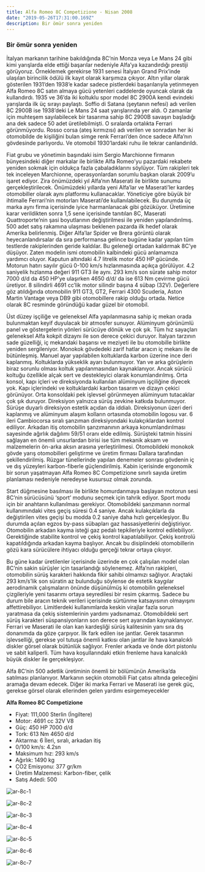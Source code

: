 ```yaml
---
title: Alfa Romeo 8C Competizione - Nisan 2008
date: "2019-05-26T17:31:00.169Z"
description: Bir ömür sonra yeniden
---
```


### Bir ömür sonra yeniden

İtalyan markanın tarihine bakıldığında 8C’nin Monza veya Le Mans 24 gibi kimi yarışlarda elde ettiği başarılar nedeniyle Alfa’ya kazandırdığı prestiji görüyoruz. Örneklemek gerekirse 1931 senesi İtalyan Grand Prix’inde ulaşılan birincilik ödülü ilk kayıt olarak karşımıza çıkıyor. Altın yıllar olarak gösterilen 1931’den 1938’e kadar sadece pistlerdeki başarılarıyla yetinmeyen Alfa Romeo 8C satın almaya gücü yetenleri caddelerde oyuncak olarak da kullandırdı. 1935 ve 36’da iki koltuklu spor model 8C 2900A kendi evindeki yarışlarda ilk üç sırayı paylaştı. Soffio di Satana (şeytanın nefesi)  adı verilen 8C 2900B ise 1938’deki Le Mans 24 saat yarışlarında yer aldı. O zamanlar için muhteşem sayılabilecek bir tasarıma sahip 8C 2900B savaşın başladığı ana dek sadece 50 adet üretilebilmişti. O sıralarda ortalıkta Ferrari görünmüyordu. Rosso corsa (ateş kırmızısı) adı verilen ve sonradan her iki otomobilde de kişiliğini bulan simge renk Ferrari’den önce sadece Alfa’nın gövdesinde parlıyordu. Ve otomobil 1930’lardaki ruhu ile tekrar canlandırıldı.

Fiat grubu ve yönetimin başındaki isim Sergio Marchionne firmanın bünyesindeki diğer markalar ile birlikte Alfa Romeo’yu pazardaki rekabete yeniden sokmak için oldukça fazla çabaladıklarını söylüyor. Tüm rakipleri tek tek inceleyen Marchionne, operasyonlardan sorumlu başkan olarak 2009’u işaret ediyor. Zira önümüzdeki yıl Alfa’nın Maserati ile birlikte sunumu gerçekleştirilecek. Önümüzdeki yıllarda yeni Alfa’lar ve Maserati’ler kardeş otomobiller olarak aynı platformu kullanacaklar. Yöneticiye göre büyük bir ihtimalle Ferrari’nin motorları Maserati’de kullanılabilecek. Bu durumda üç marka aynı firma içerisinde iyice harmanlanacak gibi gözüküyor.
Üretimine karar verildikten sonra 1,5 sene içerisinde tanıtılan 8C, Maserati Quattroporte’nin şasi boyutlarının değiştirilmesi ile yeniden yapılandırılmış. 500 adet satış rakamına ulaşması beklenen pazarda ilk hedef olarak Amerika belirlenmiş. Diğer Alfa’lar Spider ve Brera görüntü olarak heyecanlandırsalar da sıra performansa gelince bugüne kadar yapılan tüm testlerde rakiplerinden geride kaldılar. Bu geleneği ortadan kaldırmak 8C’ye düşüyor. Zaten modelin ismi otomobilin kalbindeki gücü anlamamıza yardımcı oluyor. Kaputun altındaki 4.7 litrelik motor 450 HP gücünde. Motorun hatırı sayılır gücü 0-100 km/s hızlanmasında açıkça görülüyor. 4.2 saniyelik hızlanma değeri 911 GT3 ile aynı. 293 km/s son sürate sahip motor 7000 d/d da 450 HP’ye ulaşırken 4650 d/d/ da ise 613 Nm çevirme gücü üretiyor. 8 silindirli 4691 cc’lik motor silindir başına 4 sübap (32V). Değerlere göz atıldığında otomobilin 911 GT3, GT2, Ferrari 4300 Scuderia, Aston Martin Vantage veya DB9 gibi otomobillere rakip olduğu ortada. Netice olarak 8C resminde göründüğü kadar güzel bir otomobil.

Üst düzey işçiliğe ve geleneksel Alfa yapılanmasına sahip iç mekan orada bulunmaktan keyif duyulacak bir atmosfer sunuyor. Alüminyum görünümlü panel ve göstergelerin yönleri sürücüye dönük ve çok şık. Tüm hız sayaçları geleneksel Alfa kokpit dizaynı ile son derece çekici duruyor. İtalyan tarzının sade güzelliği, iç mekandaki başarısı ve meziyeti ile bu otomobille birlikte yeniden sergileniyor. Monokok gövdedeki zarif hatlar aracın iç mekanı ile de bütünleşmiş. Manuel ayar yapılabilen koltuklarda karbon üzerine ince deri kaplanmış. Koltuklarda yükseklik ayarı bulunmuyor. Yan ve arka görüşlerin biraz sorunlu olması koltuk yapılanmasından kaynaklanıyor. Ancak sürücü koltuğu özellikle alçak sert ve destekleyici olarak konumlandırılmış. Orta konsol, kapı içleri ve direksiyonda kullanılan alüminyum işçiliğine diyecek yok. Kapı içlerindeki ve koltuklardaki karbon tasarım ve dizayn çekici görünüyor. Orta konsoldaki pek işlevsel görünmeyen alüminyum tutacaklar çok şık duruyor. Direksiyon yalnızca sürüş zevkine katkıda bulunmuyor. Sürüşe duyarlı direksiyon estetik açıdan da iddialı. Direksiyonun üzeri deri kaplanmış ve alüminyum alaşım kolların ortasında otomobilin logosu var. 6 ileri Cambiocorsa sıralı şanzıman direksiyondaki kulakçıklardan kontrol ediliyor. Arkadan itiş otomobilin şanzımanının arkaya konumlandırılması sayesinde ağırlık dağılımı 59/51 oranı elde edilmiş. Sürüşteki tatmin hissini sağlayan en önemli unsurlardan birisi ise tüm mekanik aksam ve malzemelerin ön-arka aksın arasına yerleştirilmesi. Otomobildeki monokok gövde yarış otomobilleri geliştirme ve üretim firması Dallara tarafından şekillendirilmiş. Rüzgar tünellerinde yapılan denemeler sonrası gövdenin iç ve dış yüzeyleri karbon-fiberle güçlendirilmiş. Kabin içerisinde ergonomik bir sorun yaşatmayan Alfa Romeo 8C Competizione sınırlı sayıda üretim planlaması nedeniyle neredeyse kusursuz olmak zorunda.

Start düğmesine basılması ile birlikte homurdanmaya başlayan motorun sesi 8C’nin sürücüsünü ‘sport’ modunu seçmek için tahrik ediyor. Sport modu için bir anahtarın kullanılması gerekiyor. Otomobildeki şanzımanın normal kullanımındaki vites geçiş süresi 0.4 saniye. Ancak kulakçıklarla da değiştirilen vites geçişi bu modda 0.2 saniye daha hızlı gerçekleşiyor. Bu durumda açılan egzos by-pass sübapları gaz hassasiyetlerini değiştiriyor. Otomobilin arkadan kayma isteği gaz pedalı tepkileriyle kontrol edilebiliyor. Gerektiğinde stabilite kontrol ve çekiş kontrol kapatılabiliyor. Çekiş kontrolü kapatıldığında arkadan kayma başlıyor. Ancak bu disiplindeki otomobillerin gözü kara sürücülere ihtiyacı olduğu gerçeği tekrar ortaya çıkıyor.

Bu güne kadar üretilenler içerisinde üzerinde en çok çalışılan model olan 8C’nin sakin sürüşler için tasarlandığı söylenemez. Alfa’nın rakipleri, otomobilin sürüş karakteri hakkında fikir sahibi olmamızı sağlıyor. Araçtaki 293 km/s’lik son süratin az bulunduğu söylense de estetik kaygılar aerodinamik çalışmaların önünde düşünülmüş ki otomobilin geleneksel çizgileriyle yeni tasarımı ortaya seyredilesi bir resim çıkarmış. Sadece bu durum bile aracın teknik verileri içerisinde sürtünme katsayısının olmayışını affettirebiliyor. Limitlerdeki kullanımlarda keskin virajlar fazla sorun yaratmasa da çekiş sistemlerinin yardımı yadsınamaz. Otomobildeki sert sürüş karakteri süspansiyonların son derece sert ayarından  kaynaklanıyor. Ferrari ve Maserati ile olan kan kardeşliği sürüş kalitesinin yanı sıra dış donanımda da göze çarpıyor. İlk fark edilen ise jantlar. Gerek tasarımın işlevselliği, gerekse yol tutuşa önemli katkısı olan jantlar ile hava kanalcıklı diskler görsel olarak bütünlük sağlıyor. Frenler arkada ve önde dört pistonlu ve sabit kaliperli. Tüm hava koşullarındaki etkin frenleme hava kanalcıklı büyük diskler ile gerçekleşiyor.

Alfa 8C’nin 500 adetlik üretiminin önemli bir bölümünün Amerika’da satılması planlanıyor. Markanın seçkin otomobili Fiat çatısı altında geleceğini aramağa devam edecek. Diğer iki marka Ferrari ve Maserati ise gerek güç, gerekse görsel olarak ellerinden gelen yardımı esirgemeyecekler

__Alfa Romeo 8C Competizione__

* Fiyat: 111,000 Sterlin (İngiltere)
* Motor: 4691 cc 32V V8
* Güç: 450 HP 7000 d/d
* Tork: 613 Nm 4650 d/d
* Aktarma: 6 İleri, sıralı, arkadan itiş
* 0/100 km/s: 4.2sn
* Maksimum hız: 293 km/s
* Ağırlık: 1490 kg
* CO2 Emisyonu: 377 gr/km
* Üretim Malzemesi: Karbon-fiber, çelik
* Satış Adedi: 500

![ar-8c-1](./ar-8c-1.jpg)

![ar-8c-2](./ar-8c-2.jpg)

![ar-8c-3](./ar-8c-3.jpg)

![ar-8c-4](./ar-8c-4.jpg)

![ar-8c-5](./ar-8c-5.jpg)

![ar-8c-6](./ar-8c-6.jpg)

![ar-8c-7](./ar-8c-7.jpg)